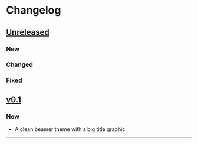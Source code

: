 # Changelog

## [Unreleased]

### New

### Changed

### Fixed

## [v0.1]

### New

- A clean beamer theme with a big title graphic

------

[Unreleased]: https://github.com/samcarter/beamertheme-spectrum/compare/v0.1...HEAD
[v0.1]: https://github.com/samcarter/beamertheme-spectrum/compare/v0.0...v0.1
